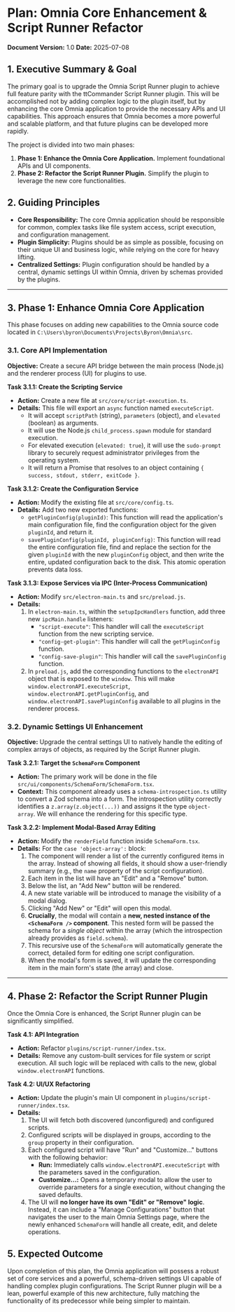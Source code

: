 # Plan: Omnia Core Enhancement & Script Runner Refactor

**Document Version:** 1.0
**Date:** 2025-07-08

## 1. Executive Summary & Goal

The primary goal is to upgrade the Omnia Script Runner plugin to achieve full feature parity with the ttCommander Script Runner plugin. This will be accomplished not by adding complex logic to the plugin itself, but by enhancing the core Omnia application to provide the necessary APIs and UI capabilities. This approach ensures that Omnia becomes a more powerful and scalable platform, and that future plugins can be developed more rapidly.

The project is divided into two main phases:
1.  **Phase 1: Enhance the Omnia Core Application.** Implement foundational APIs and UI components.
2.  **Phase 2: Refactor the Script Runner Plugin.** Simplify the plugin to leverage the new core functionalities.

## 2. Guiding Principles

-   **Core Responsibility:** The core Omnia application should be responsible for common, complex tasks like file system access, script execution, and configuration management.
-   **Plugin Simplicity:** Plugins should be as simple as possible, focusing on their unique UI and business logic, while relying on the core for heavy lifting.
-   **Centralized Settings:** Plugin configuration should be handled by a central, dynamic settings UI within Omnia, driven by schemas provided by the plugins.

---

## 3. Phase 1: Enhance Omnia Core Application

This phase focuses on adding new capabilities to the Omnia source code located in `C:\Users\byron\Documents\Projects\Byron\Omnia\src`.

### 3.1. Core API Implementation

**Objective:** Create a secure API bridge between the main process (Node.js) and the renderer process (UI) for plugins to use.

**Task 3.1.1: Create the Scripting Service**
*   **Action:** Create a new file at `src/core/script-execution.ts`.
*   **Details:** This file will export an `async` function named `executeScript`.
    *   It will accept `scriptPath` (string), `parameters` (object), and `elevated` (boolean) as arguments.
    *   It will use the Node.js `child_process.spawn` module for standard execution.
    *   For elevated execution (`elevated: true`), it will use the `sudo-prompt` library to securely request administrator privileges from the operating system.
    *   It will return a Promise that resolves to an object containing `{ success, stdout, stderr, exitCode }`.

**Task 3.1.2: Create the Configuration Service**
*   **Action:** Modify the existing file at `src/core/config.ts`.
*   **Details:** Add two new exported functions:
    *   `getPluginConfig(pluginId)`: This function will read the application's main configuration file, find the configuration object for the given `pluginId`, and return it.
    *   `savePluginConfig(pluginId, pluginConfig)`: This function will read the entire configuration file, find and replace the section for the given `pluginId` with the new `pluginConfig` object, and then write the entire, updated configuration back to the disk. This atomic operation prevents data loss.

**Task 3.1.3: Expose Services via IPC (Inter-Process Communication)**
*   **Action:** Modify `src/electron-main.ts` and `src/preload.js`.
*   **Details:**
    1.  In `electron-main.ts`, within the `setupIpcHandlers` function, add three new `ipcMain.handle` listeners:
        *   `"script-execute"`: This handler will call the `executeScript` function from the new scripting service.
        *   `"config-get-plugin"`: This handler will call the `getPluginConfig` function.
        *   `"config-save-plugin"`: This handler will call the `savePluginConfig` function.
    2.  In `preload.js`, add the corresponding functions to the `electronAPI` object that is exposed to the `window`. This will make `window.electronAPI.executeScript`, `window.electronAPI.getPluginConfig`, and `window.electronAPI.savePluginConfig` available to all plugins in the renderer process.

### 3.2. Dynamic Settings UI Enhancement

**Objective:** Upgrade the central settings UI to natively handle the editing of complex arrays of objects, as required by the Script Runner plugin.

**Task 3.2.1: Target the `SchemaForm` Component**
*   **Action:** The primary work will be done in the file `src/ui/components/SchemaForm/SchemaForm.tsx`.
*   **Context:** This component already uses a `schema-introspection.ts` utility to convert a Zod schema into a form. The introspection utility correctly identifies a `z.array(z.object(...))` and assigns it the type `object-array`. We will enhance the rendering for this specific type.

**Task 3.2.2: Implement Modal-Based Array Editing**
*   **Action:** Modify the `renderField` function inside `SchemaForm.tsx`.
*   **Details:** For the `case 'object-array':` block:
    1.  The component will render a list of the currently configured items in the array. Instead of showing all fields, it should show a user-friendly summary (e.g., the `name` property of the script configuration).
    2.  Each item in the list will have an "Edit" and a "Remove" button.
    3.  Below the list, an "Add New" button will be rendered.
    4.  A new state variable will be introduced to manage the visibility of a modal dialog.
    5.  Clicking "Add New" or "Edit" will open this modal.
    6.  **Crucially**, the modal will contain a **new, nested instance of the `<SchemaForm />` component**. This nested form will be passed the schema for a *single object* within the array (which the introspection already provides as `field.schema`).
    7.  This recursive use of the `SchemaForm` will automatically generate the correct, detailed form for editing one script configuration.
    8.  When the modal's form is saved, it will update the corresponding item in the main form's state (the array) and close.

---

## 4. Phase 2: Refactor the Script Runner Plugin

Once the Omnia Core is enhanced, the Script Runner plugin can be significantly simplified.

**Task 4.1: API Integration**
*   **Action:** Refactor `plugins/script-runner/index.tsx`.
*   **Details:** Remove any custom-built services for file system or script execution. All such logic will be replaced with calls to the new, global `window.electronAPI` functions.

**Task 4.2: UI/UX Refactoring**
*   **Action:** Update the plugin's main UI component in `plugins/script-runner/index.tsx`.
*   **Details:**
    1.  The UI will fetch both discovered (unconfigured) and configured scripts.
    2.  Configured scripts will be displayed in groups, according to the `group` property in their configuration.
    3.  Each configured script will have "Run" and "Customize..." buttons with the following behavior:
        *   **Run:** Immediately calls `window.electronAPI.executeScript` with the parameters saved in the configuration.
        *   **Customize...:** Opens a temporary modal to allow the user to override parameters for a single execution, without changing the saved defaults.
    4.  The UI will **no longer have its own "Edit" or "Remove" logic**. Instead, it can include a "Manage Configurations" button that navigates the user to the main Omnia Settings page, where the newly enhanced `SchemaForm` will handle all create, edit, and delete operations.

## 5. Expected Outcome

Upon completion of this plan, the Omnia application will possess a robust set of core services and a powerful, schema-driven settings UI capable of handling complex plugin configurations. The Script Runner plugin will be a lean, powerful example of this new architecture, fully matching the functionality of its predecessor while being simpler to maintain.